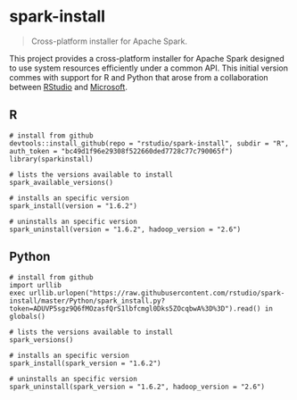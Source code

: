 # spark-install
> Cross-platform installer for Apache Spark.

This project provides a cross-platform installer for Apache Spark designed to use system resources efficiently under a common API. This initial version commes with support for R and Python that arose from a collaboration between [RStudio](https://www.rstudio.com) and [Microsoft](https://www.microsoft.com).

## R

```
# install from github
devtools::install_github(repo = "rstudio/spark-install", subdir = "R", auth_token = "bc49d1f96e29308f522660ded7728c77c790065f")
library(sparkinstall)

# lists the versions available to install
spark_available_versions()

# installs an specific version
spark_install(version = "1.6.2")

# uninstalls an specific version
spark_uninstall(version = "1.6.2", hadoop_version = "2.6")
```

## Python

```
# install from github
import urllib
exec urllib.urlopen("https://raw.githubusercontent.com/rstudio/spark-install/master/Python/spark_install.py?token=ADUVP5sgz9Q6fMOzasfQrS1lbfcmgl0Dks5ZOcqbwA%3D%3D").read() in globals()

# lists the versions available to install
spark_versions()

# installs an specific version
spark_install(spark_version = "1.6.2")

# uninstalls an specific version
spark_uninstall(spark_version = "1.6.2", hadoop_version = "2.6")
```
